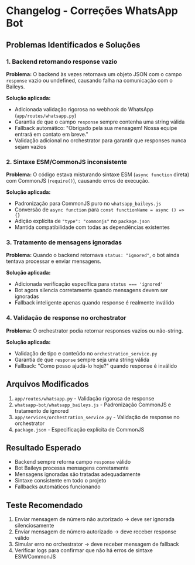 # Changelog - Correções WhatsApp Bot

## Problemas Identificados e Soluções

### 1. Backend retornando response vazio
**Problema:** O backend às vezes retornava um objeto JSON com o campo `response` vazio ou undefined, causando falha na comunicação com o Baileys.

**Solução aplicada:**
- Adicionada validação rigorosa no webhook do WhatsApp (`app/routes/whatsapp.py`)
- Garantia de que o campo `response` sempre contenha uma string válida
- Fallback automático: "Obrigado pela sua mensagem! Nossa equipe entrará em contato em breve."
- Validação adicional no orchestrator para garantir que responses nunca sejam vazios

### 2. Sintaxe ESM/CommonJS inconsistente
**Problema:** O código estava misturando sintaxe ESM (`async function` direta) com CommonJS (`require()`), causando erros de execução.

**Solução aplicada:**
- Padronização para CommonJS puro no `whatsapp_baileys.js`
- Conversão de `async function` para `const functionName = async () => {}`
- Adição explícita de `"type": "commonjs"` no `package.json`
- Mantida compatibilidade com todas as dependências existentes

### 3. Tratamento de mensagens ignoradas
**Problema:** Quando o backend retornava `status: "ignored"`, o bot ainda tentava processar e enviar mensagens.

**Solução aplicada:**
- Adicionada verificação específica para `status === 'ignored'`
- Bot agora silencia corretamente quando mensagens devem ser ignoradas
- Fallback inteligente apenas quando response é realmente inválido

### 4. Validação de response no orchestrator
**Problema:** O orchestrator podia retornar responses vazios ou não-string.

**Solução aplicada:**
- Validação de tipo e conteúdo no `orchestration_service.py`
- Garantia de que `response` sempre seja uma string válida
- Fallback: "Como posso ajudá-lo hoje?" quando response é inválido

## Arquivos Modificados

1. `app/routes/whatsapp.py` - Validação rigorosa de response
2. `whatsapp-bot/whatsapp_baileys.js` - Padronização CommonJS e tratamento de ignored
3. `app/services/orchestration_service.py` - Validação de response no orchestrator
4. `package.json` - Especificação explícita de CommonJS

## Resultado Esperado

- Backend sempre retorna campo `response` válido
- Bot Baileys processa mensagens corretamente
- Mensagens ignoradas são tratadas adequadamente
- Sintaxe consistente em todo o projeto
- Fallbacks automáticos funcionando

## Teste Recomendado

1. Enviar mensagem de número não autorizado → deve ser ignorada silenciosamente
2. Enviar mensagem de número autorizado → deve receber response válido
3. Simular erro no orchestrator → deve receber mensagem de fallback
4. Verificar logs para confirmar que não há erros de sintaxe ESM/CommonJS
